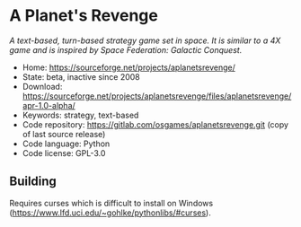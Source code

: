 # A Planet's Revenge

_A text-based, turn-based strategy game set in space. It is similar to a 4X game and is inspired by Space Federation: Galactic Conquest._

- Home: https://sourceforge.net/projects/aplanetsrevenge/
- State: beta, inactive since 2008
- Download: https://sourceforge.net/projects/aplanetsrevenge/files/aplanetsrevenge/apr-1.0-alpha/
- Keywords: strategy, text-based
- Code repository: https://gitlab.com/osgames/aplanetsrevenge.git (copy of last source release)
- Code language: Python
- Code license: GPL-3.0

## Building

Requires curses which is difficult to install on Windows (https://www.lfd.uci.edu/~gohlke/pythonlibs/#curses).
